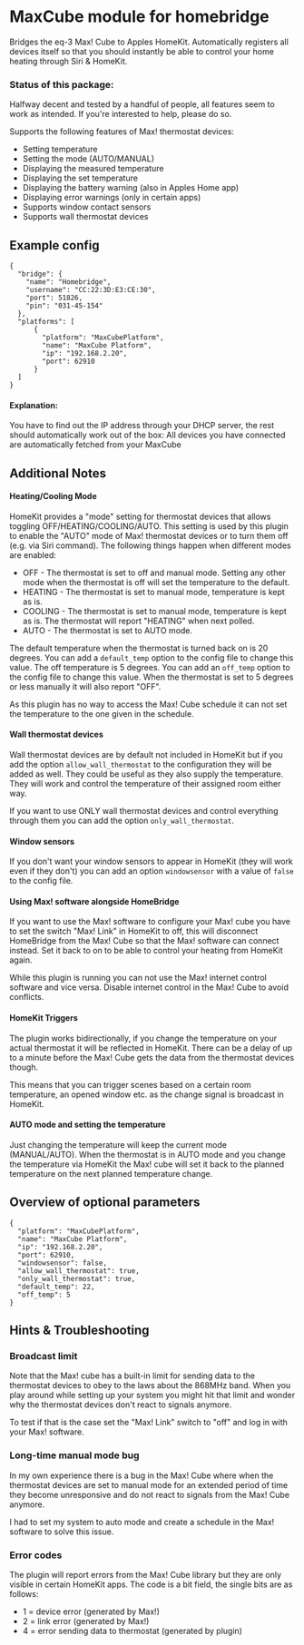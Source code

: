 # MaxCube module for homebridge
Bridges the eq-3 Max! Cube to Apples HomeKit.
Automatically registers all devices itself so that you should instantly be able to control your home heating through Siri & HomeKit.

### Status of this package:
Halfway decent and tested by a handful of people, all features seem to work as intended. If you're interested to help, please do so.

Supports the following features of Max! thermostat devices:
 - Setting temperature
 - Setting the mode (AUTO/MANUAL)
 - Displaying the measured temperature
 - Displaying the set temperature
 - Displaying the battery warning (also in Apples Home app)
 - Displaying error warnings (only in certain apps)
 - Supports window contact sensors
 - Supports wall thermostat devices

## Example config
```
{
  "bridge": {
    "name": "Homebridge",
    "username": "CC:22:3D:E3:CE:30",
    "port": 51826,
    "pin": "031-45-154"
  },
  "platforms": [
      {
        "platform": "MaxCubePlatform",
        "name": "MaxCube Platform",
        "ip": "192.168.2.20",
        "port": 62910
      }
  ]
}
```
#### Explanation:
You have to find out the IP address through your DHCP server, the rest should automatically work out of the box:
All devices you have connected are automatically fetched from your MaxCube

## Additional Notes

#### Heating/Cooling Mode
HomeKit provides a "mode" setting for thermostat devices that allows toggling OFF/HEATING/COOLING/AUTO. This setting is used by this plugin to enable the "AUTO" mode of Max! thermostat devices or to turn them off (e.g. via Siri command). The following things happen when different modes are enabled:

 - OFF - The thermostat is set to off and manual mode. Setting any other mode when the thermostat is off will set the temperature to the default.
 - HEATING - The thermostat is set to manual mode, temperature is kept as is.
 - COOLING - The thermostat is set to manual mode, temperature is kept as is. The thermostat will report "HEATING" when next polled.
 - AUTO - The thermostat is set to AUTO mode.

The default temperature when the thermostat is turned back on is 20 degrees. You can add a `default_temp` option to the config file to change this value. The off temperature is 5 degrees. You can add an `off_temp` option to the config file to change this value. When the thermostat is set to 5 degrees or less manually it will also report "OFF".

As this plugin has no way to access the Max! Cube schedule it can not set the temperature to the one given in the schedule.

#### Wall thermostat devices
Wall thermostat devices are by default not included in HomeKit but if you add the option `allow_wall_thermostat` to the configuration they will be added as well. They could be useful as they also supply the temperature. They will work and control the temperature of their assigned room either way.

If you want to use ONLY wall thermostat devices and control everything through them you can add the option `only_wall_thermostat`.

#### Window sensors
If you don't want your window sensors to appear in HomeKit (they will work even if they don't) you can add an option `windowsensor` with a value of `false` to the config file.

#### Using Max! software alongside HomeBridge
If you want to use the Max! software to configure your Max! cube you have to set the switch "Max! Link" in HomeKit to off, this will disconnect HomeBridge from the Max! Cube so that the Max! software can connect instead. Set it back to on to be able to control your heating from HomeKit again.

While this plugin is running you can not use the Max! internet control software and vice versa. Disable internet control in the Max! Cube to avoid conflicts.

#### HomeKit Triggers
The plugin works bidirectionally, if you change the temperature on your actual thermostat it will be reflected in HomeKit. There can be a delay of up to a minute before the Max! Cube gets the data from the thermostat devices though.

This means that you can trigger scenes based on a certain room temperature, an opened window etc. as the change signal is broadcast in HomeKit.

#### AUTO mode and setting the temperature
Just changing the temperature will keep the current mode (MANUAL/AUTO). When the thermostat is in AUTO mode and you change the temperature via HomeKit the Max! cube will set it back to the planned temperature on the next planned temperature change.

## Overview of optional parameters
```
{
  "platform": "MaxCubePlatform",
  "name": "MaxCube Platform",
  "ip": "192.168.2.20",
  "port": 62910,
  "windowsensor": false,
  "allow_wall_thermostat": true,
  "only_wall_thermostat": true,
  "default_temp": 22,
  "off_temp": 5
}
```

## Hints & Troubleshooting

### Broadcast limit
Note that the Max! cube has a built-in limit for sending data to the thermostat devices to obey to the laws about the 868MHz band. When you play around while setting up your system you might hit that limit and wonder why the thermostat devices don't react to signals anymore.

To test if that is the case set the "Max! Link" switch to "off" and log in with your Max! software.

### Long-time manual mode bug
In my own experience there is a bug in the Max! Cube where when the thermostat devices are set to manual mode for an extended period of time they become unresponsive and do not react to signals from the Max! Cube anymore.

I had to set my system to auto mode and create a schedule in the Max! software to solve this issue.

### Error codes
The plugin will report errors from the Max! Cube library but they are only visible in certain HomeKit apps. The code is a bit field, the single bits are as follows:
- 1 = device error (generated by Max!)
- 2 = link error (generated by Max!)
- 4 = error sending data to thermostat (generated by plugin)
